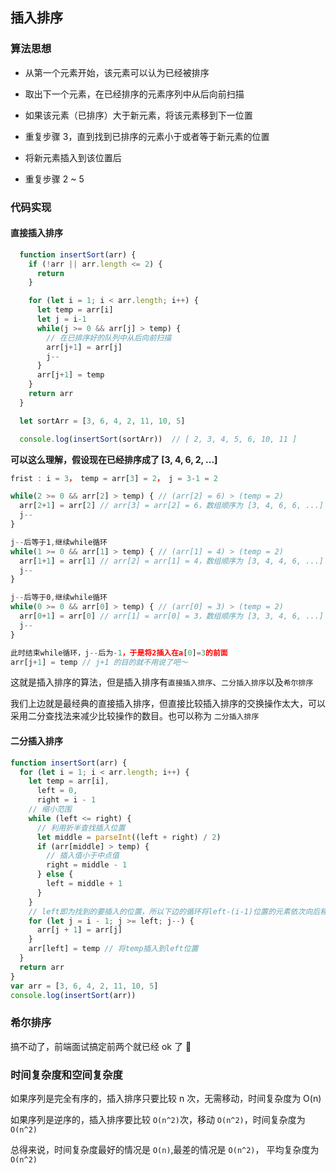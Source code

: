 ## 插入排序

### 算法思想

- 从第一个元素开始，该元素可以认为已经被排序

- 取出下一个元素，在已经排序的元素序列中从后向前扫描

- 如果该元素（已排序）大于新元素，将该元素移到下一位置

- 重复步骤 3，直到找到已排序的元素小于或者等于新元素的位置

- 将新元素插入到该位置后

- 重复步骤 2 ~ 5

### 代码实现

#### 直接插入排序

```javascript
  function insertSort(arr) {
    if (!arr || arr.length <= 2) {
      return
    }

    for (let i = 1; i < arr.length; i++) {
      let temp = arr[i]
      let j = i-1
      while(j >= 0 && arr[j] > temp) {
        // 在已排序好的队列中从后向前扫描
        arr[j+1] = arr[j]
        j--
      }
      arr[j+1] = temp
    }
    return arr
  }

  let sortArr = [3, 6, 4, 2, 11, 10, 5]

  console.log(insertSort(sortArr))  // [ 2, 3, 4, 5, 6, 10, 11 ]

```

**可以这么理解，假设现在已经排序成了 [3, 4, 6, 2, ...]**

```javascript
frist : i = 3， temp = arr[3] = 2， j = 3-1 = 2

while(2 >= 0 && arr[2] > temp) { // (arr[2] = 6) > (temp = 2)
  arr[2+1] = arr[2] // arr[3] = arr[2] = 6，数组顺序为 [3, 4, 6, 6, ...]
  j--
}

j--后等于1,继续while循环
while(1 >= 0 && arr[1] > temp) { // (arr[1] = 4) > (temp = 2)
  arr[1+1] = arr[1] // arr[2] = arr[1] = 4，数组顺序为 [3, 4, 4, 6, ...]
  j--
}

j--后等于0,继续while循环
while(0 >= 0 && arr[0] > temp) { // (arr[0] = 3) > (temp = 2)
  arr[0+1] = arr[0] // arr[1] = arr[0] = 3，数组顺序为 [3, 3, 4, 6, ...]
  j--
}

此时结束while循环，j--后为-1，于是将2插入在a[0]=3的前面
arr[j+1] = temp // j+1 的目的就不用说了吧～
```

这就是插入排序的算法，但是插入排序有`直接插入排序`、`二分插入排序`以及`希尔排序`

我们上边就是最经典的直接插入排序，但直接比较插入排序的交换操作太大，可以采用二分查找法来减少比较操作的数目。也可以称为 `二分插入排序`

#### 二分插入排序

```javascript
function insertSort(arr) {
  for (let i = 1; i < arr.length; i++) {
    let temp = arr[i],
      left = 0,
      right = i - 1
    // 缩小范围
    while (left <= right) {
      // 利用折半查找插入位置
      let middle = parseInt((left + right) / 2)
      if (arr[middle] > temp) {
        // 插入值小于中点值
        right = middle - 1
      } else {
        left = middle + 1
      }
    }
    // left即为找到的要插入的位置，所以下边的循环将left-(i-1)位置的元素依次向后移动
    for (let j = i - 1; j >= left; j--) {
      arr[j + 1] = arr[j]
    }
    arr[left] = temp // 将temp插入到left位置
  }
  return arr
}
var arr = [3, 6, 4, 2, 11, 10, 5]
console.log(insertSort(arr))
```

### 希尔排序

搞不动了，前端面试搞定前两个就已经 ok 了 🙏

### 时间复杂度和空间复杂度

如果序列是完全有序的，插入排序只要比较 n 次，无需移动，时间复杂度为 O(n)

如果序列是逆序的，插入排序要比较 `O(n^2)`次，移动 `O(n^2)`，时间复杂度为 `O(n^2)`

总得来说，时间复杂度最好的情况是 `O(n)`,最差的情况是 `O(n^2)`， 平均复杂度为 `O(n^2)`
